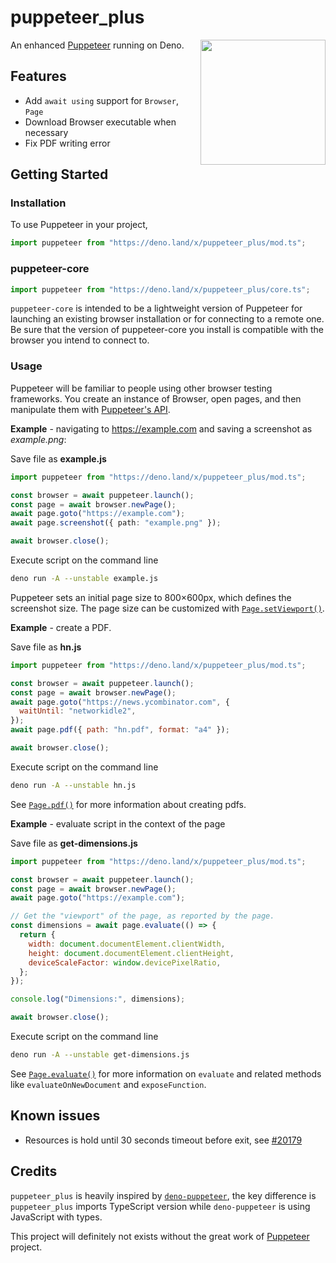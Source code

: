 # puppeteer_plus

<img src="https://user-images.githubusercontent.com/10379601/29446482-04f7036a-841f-11e7-9872-91d1fc2ea683.png" height="200" align="right">

An enhanced [Puppeteer](https://github.com/puppeteer/puppeteer) running on Deno.

## Features

- Add `await using` support for `Browser`, `Page`
- Download Browser executable when necessary
- Fix PDF writing error

## Getting Started

### Installation

To use Puppeteer in your project,

```ts
import puppeteer from "https://deno.land/x/puppeteer_plus/mod.ts";
```

### puppeteer-core

```ts
import puppeteer from "https://deno.land/x/puppeteer_plus/core.ts";
```

`puppeteer-core` is intended to be a lightweight version of Puppeteer for
launching an existing browser installation or for connecting to a remote one. Be
sure that the version of puppeteer-core you install is compatible with the
browser you intend to connect to.

### Usage

Puppeteer will be familiar to people using other browser testing frameworks. You
create an instance of Browser, open pages, and then manipulate them with
[Puppeteer's API](https://github.com/puppeteer/puppeteer/blob/main/docs/api.md).

**Example** - navigating to https://example.com and saving a screenshot as
_example.png_:

Save file as **example.js**

```ts
import puppeteer from "https://deno.land/x/puppeteer_plus/mod.ts";

const browser = await puppeteer.launch();
const page = await browser.newPage();
await page.goto("https://example.com");
await page.screenshot({ path: "example.png" });

await browser.close();
```

Execute script on the command line

```bash
deno run -A --unstable example.js
```

Puppeteer sets an initial page size to 800×600px, which defines the screenshot
size. The page size can be customized with
[`Page.setViewport()`](https://github.com/puppeteer/puppeteer/blob/main/docs/api.md#pagesetviewportviewport).

**Example** - create a PDF.

Save file as **hn.js**

```js
import puppeteer from "https://deno.land/x/puppeteer_plus/mod.ts";

const browser = await puppeteer.launch();
const page = await browser.newPage();
await page.goto("https://news.ycombinator.com", {
  waitUntil: "networkidle2",
});
await page.pdf({ path: "hn.pdf", format: "a4" });

await browser.close();
```

Execute script on the command line

```bash
deno run -A --unstable hn.js
```

See
[`Page.pdf()`](https://github.com/puppeteer/puppeteer/blob/main/docs/api.md#pagepdfoptions)
for more information about creating pdfs.

**Example** - evaluate script in the context of the page

Save file as **get-dimensions.js**

```js
import puppeteer from "https://deno.land/x/puppeteer_plus/mod.ts";

const browser = await puppeteer.launch();
const page = await browser.newPage();
await page.goto("https://example.com");

// Get the "viewport" of the page, as reported by the page.
const dimensions = await page.evaluate(() => {
  return {
    width: document.documentElement.clientWidth,
    height: document.documentElement.clientHeight,
    deviceScaleFactor: window.devicePixelRatio,
  };
});

console.log("Dimensions:", dimensions);

await browser.close();
```

Execute script on the command line

```bash
deno run -A --unstable get-dimensions.js
```

See
[`Page.evaluate()`](https://github.com/puppeteer/puppeteer/blob/main/docs/api.md#pageevaluatepagefunction-args)
for more information on `evaluate` and related methods like
`evaluateOnNewDocument` and `exposeFunction`.

## Known issues

- Resources is hold until 30 seconds timeout before exit, see
  [#20179](https://github.com/denoland/deno/issues/20179)

## Credits

`puppeteer_plus` is heavily inspired by
[`deno-puppeteer`](https://github.com/lucacasonato/deno-puppeteer), the key
difference is `puppeteer_plus` imports TypeScript version while `deno-puppeteer`
is using JavaScript with types.

This project will definitely not exists without the great work of
[Puppeteer](https://github.com/puppeteer/puppeteer) project.
